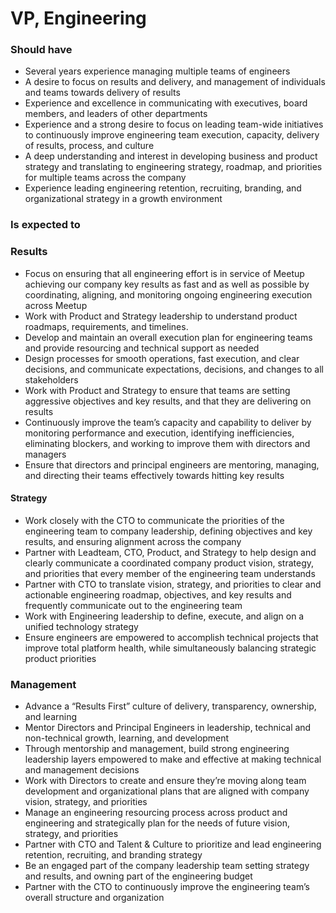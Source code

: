 VP, Engineering
=====================
 
### Should have
* Several years experience managing multiple teams of engineers
* A desire to focus on results and delivery, and management of individuals and teams towards delivery of results
* Experience and excellence in communicating with executives, board members, and leaders of other departments
* Experience and a strong desire to focus on leading team-wide initiatives to continuously improve engineering team execution, capacity, delivery of results, process, and culture
* A deep understanding and interest in developing business and product strategy and translating to engineering strategy, roadmap, and priorities for multiple teams across the company
* Experience leading engineering retention, recruiting, branding, and organizational strategy in a growth environment
 
### Is expected to 
### Results
* Focus on ensuring that all engineering effort is in service of Meetup achieving our company key results as fast and as well as possible by coordinating, aligning, and monitoring ongoing engineering execution across Meetup
* Work with Product and Strategy leadership to understand product roadmaps, requirements, and timelines.
* Develop and maintain an overall execution plan for engineering teams and provide resourcing and technical support as needed
* Design processes for smooth operations, fast execution, and clear decisions, and communicate expectations, decisions, and changes to all stakeholders
* Work with Product and Strategy to ensure that teams are setting aggressive objectives and key results, and that they are delivering on results
* Continuously improve the team’s capacity and capability to deliver by monitoring performance and execution, identifying inefficiencies, eliminating blockers, and working to improve them with directors and managers
* Ensure that directors and principal engineers are mentoring, managing, and directing their teams effectively towards hitting key results
 
#### Strategy
* Work closely with the CTO to communicate the priorities of the engineering team to company leadership, defining objectives and key results, and ensuring alignment across the company
* Partner with Leadteam, CTO, Product, and Strategy to help design and clearly communicate a coordinated company product vision, strategy, and priorities that every member of the engineering team understands
* Partner with CTO to translate vision, strategy, and priorities to clear and actionable engineering roadmap, objectives, and key results and frequently communicate out to the engineering team
* Work with Engineering leadership to define, execute, and align on a unified technology strategy
* Ensure engineers are empowered to accomplish technical projects that improve total platform health, while simultaneously balancing strategic product priorities
 
### Management
* Advance a “Results First” culture of delivery, transparency, ownership, and learning
* Mentor Directors and Principal Engineers in leadership, technical and non-technical growth, learning, and development
* Through mentorship and management, build strong engineering leadership layers empowered to make and effective at making technical and management decisions
* Work with Directors to create and ensure they’re moving along team development and organizational plans that are aligned with company vision, strategy, and priorities
* Manage an engineering resourcing process across product and engineering and strategically plan for the needs of future vision, strategy, and priorities 
* Partner with CTO and Talent & Culture to prioritize and lead engineering retention, recruiting, and branding strategy
* Be an engaged part of the company leadership team setting strategy and results, and owning part of the engineering budget 
* Partner with the CTO to continuously improve the engineering team’s overall structure and organization
